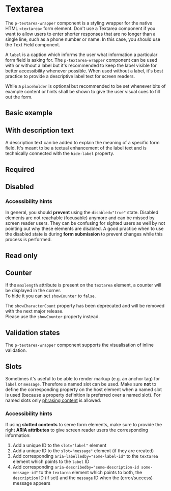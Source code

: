 # Textarea

The `p-textarea-wrapper` component is a styling wrapper for the native HTML `<textarea>` form element. Don't use a
Textarea component if you want to allow users to enter shorter responses that are no longer than a single line, such as
a phone number or name. In this case, you should use the Text Field component.

A `label` is a caption which informs the user what information a particular form field is asking for. The
`p-textarea-wrapper` component can be used with or without a label but it's recommended to keep the label visible for
better accessibility whenever possible. When used without a label, it's best practice to provide a descriptive label
text for screen readers.

While a `placeholder` is optional but recommended to be set whenever bits of example content or hints shall be shown to
give the user visual cues to fill out the form.

<TableOfContents></TableOfContents>

## Basic example

<Playground :markup="hideLabelMarkup" :config="config">
  <SelectOptions v-model="hideLabel" :values="hideLabels" name="hideLabel"></SelectOptions>
</Playground>

## With description text

A description text can be added to explain the meaning of a specific form field. It's meant to be a textual enhancement
of the label text and is technically connected with the `hide-label` property.

<Playground :markup="withDescriptionText" :config="config"></Playground>

## Required

<Playground :markup="required" :config="config"></Playground>

## Disabled

<Playground :markup="disabled" :config="config"></Playground>

### <A11yIcon></A11yIcon> Accessibility hints

In general, you should **prevent** using the `disabled="true"` state. Disabled elements are not reachable (focusable)
anymore and can be missed by screen reader users. They can be confusing for sighted users as well by not pointing out
why these elements are disabled. A good practice when to use the disabled state is during **form submission** to prevent
changes while this process is performed.

## Read only

<Playground :markup="readonly" :config="config"></Playground>

## Counter

If the `maxlength` attribute is present on the `textarea` element, a counter will be displayed in the corner.  
To hide it you can set `showCounter` to `false`.

<p-inline-notification heading="Deprecation hint" state="warning" dismiss-button="false">
  The <code>showCharacterCount</code> property has been deprecated and will be removed with the next major release.<br>
  Please use the <code>showCounter</code> property instead.
</p-inline-notification>

<Playground :markup="counter" :config="config"></Playground>

## Validation states

The `p-textarea-wrapper` component supports the visualisation of inline validation.

<Playground :markup="stateMarkup" :config="config">
  <SelectOptions v-model="state" :values="states" name="state"></SelectOptions>
</Playground>

## Slots

Sometimes it's useful to be able to render markup (e.g. an anchor tag) for `label` or `message`. Therefore a named slot
can be used. Make sure **not** to define the corresponding property on the host element when a named slot is used
(because a property definition is preferred over a named slot). For named slots only
[phrasing content](https://developer.mozilla.org/en-US/docs/Web/Guide/HTML/Content_categories#Phrasing_content) is
allowed.

<Playground :markup="slots" :config="config"></Playground>

### <A11yIcon></A11yIcon> Accessibility hints

If using **slotted contents** to serve form elements, make sure to provide the right **ARIA attributes** to give screen
reader users the corresponding information:

1. Add a unique ID to the `slot="label"` element
1. Add a unique ID to the `slot="message"` element (if they are created)
1. Add corresponding `aria-labelledby="some-label-id"` to the `textarea` element which points to the `label` ID
1. Add corresponding `aria-describedby="some-description-id some-message-id"` to the `textarea` element which points to
   both, the `description` ID (if set) and the `message` ID when the (error/success) message appears

<script lang="ts">
import Vue from 'vue';  
import Component from 'vue-class-component';
import { FORM_STATES } from '../../utils'; 

@Component
export default class Code extends Vue {
  config = { themeable: true, spacing: 'block' };

  hideLabel = false;
  hideLabels = [false, true, '{ base: true, l: false }'];
  get hideLabelMarkup() {
    return `<p-textarea-wrapper label="Some label" hide-label="${this.hideLabel}">
  <textarea name="some-name"></textarea>
</p-textarea-wrapper>
<p-textarea-wrapper label="Some label" hide-label="${this.hideLabel}">
  <textarea name="some-name" placeholder="Some placeholder"></textarea>
</p-textarea-wrapper>`;
  }

  withDescriptionText =
`<p-textarea-wrapper label="Some label" description="Some description">
  <textarea name="some-name"></textarea>
</p-textarea-wrapper>`;

  required =
`<p-textarea-wrapper label="Some label">
  <textarea name="some-name" required>Some value</textarea>
</p-textarea-wrapper>`;

  disabled =
`<p-textarea-wrapper label="Some label">
  <textarea name="some-name" disabled>Some value</textarea>
</p-textarea-wrapper>`;

  readonly =
`<p-textarea-wrapper label="Some label">
  <textarea name="some-name" readonly>Some value</textarea>
</p-textarea-wrapper>`;

  counter =
`<p-textarea-wrapper label="Some label">
  <textarea name="some-name" maxlength="200">Some value</textarea>
</p-textarea-wrapper>
<p-textarea-wrapper label="Some label" show-counter="false">
  <textarea name="some-name" maxlength="200">Some value</textarea>
</p-textarea-wrapper>`;

  state = 'error';
  states = FORM_STATES;
  get stateMarkup() {
    const attr = `message="${this.state !== 'none' ? `Some ${this.state} validation message.` : ''}"`;
    return `<p-textarea-wrapper label="Some label" state="${this.state}" ${attr}>
  <textarea aria-invalid="${this.state === 'error'}" name="some-name">Some value</textarea>
</p-textarea-wrapper>`;
    }
    
  slots = `<p-textarea-wrapper state="error">
  <span slot="label" id="some-label-id">Some label with a <a href="https://designsystem.porsche.com">link</a>.</span>
  <span slot="description" id="some-description-id">Some description with a <a href="https://designsystem.porsche.com">link</a>.</span>
  <textarea name="some-name" aria-labelledby="some-label-id" aria-describedby="some-description-id some-message-id"></textarea>
  <span slot="message" id="some-message-id">Some error message with a <a href="https://designsystem.porsche.com">link</a>.</span>
</p-textarea-wrapper>`;
}
</script>
